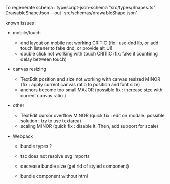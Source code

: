To regenerate schema :
typescript-json-schema "src/types/Shapes.ts" DrawableShapeJson --out 'src/schemas/drawableShape.json'

known issues :

- mobile/touch

  - dnd layout on mobile not working CRITIC (fix : use dnd lib, or add touch listener to fake dnd, or provide alt UI)
  - double click not working with touch CRITIC (fix: fake it countinng delay between touch)

- canvas resizing

  - TextEdit position and size not working with canvas resized MINOR (fix : apply current canvas ratio to position and font size)
  - anchors become too small MAJOR (possible fix : increase size with current canvas ratio )

- other
  - TextEdit cursor overflow MINOR (quick fix : edit on modale. possible solution : try to use textarea)
  - scaling MINOR (quick fix : disable it. Then, add support for scale)

- Webpack
  - bundle types ?
  - tsc does not resolve svg imports

  - decrease bundle size (get rid of styled component)
  - bundle component without html